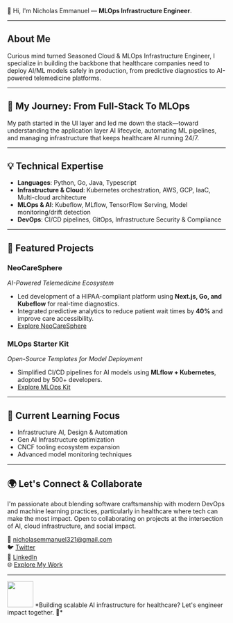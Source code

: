 👋 Hi, I'm Nicholas Emmanuel — **MLOps Infrastructure Engineer**. 

---

## **About Me**  
Curious mind turned Seasoned Cloud & MLOps Infrastructure Engineer, I specialize in building the backbone that healthcare companies need to deploy AI/ML models safely in production, from predictive diagnostics to AI-powered telemedicine platforms.

---
## **🚀 My Journey: From Full-Stack To MLOps**  
My path started in the UI layer and led me down the stack—toward understanding the application layer AI lifecycle, automating ML pipelines, and managing infrastructure that keeps healthcare AI running 24/7.

---

## **💡 Technical Expertise**  
- **Languages**: Python, Go, Java, Typescript 
- **Infrastructure & Cloud**: Kubernetes orchestration, AWS, GCP, IaaC, Multi-cloud architecture  
- **MLOps & AI**: Kubeflow, MLflow, TensorFlow Serving, Model monitoring/drift detection  
- **DevOps**: CI/CD pipelines, GitOps, Infrastructure Security & Compliance
  
---

## **🔧 Featured Projects**  
### **NeoCareSphere**  
*AI-Powered Telemedicine Ecosystem*  
- Led development of a HIPAA-compliant platform using **Next.js, Go, and Kubeflow** for real-time diagnostics.  
- Integrated predictive analytics to reduce patient wait times by **40%** and improve care accessibility.  
- [Explore NeoCareSphere](https://github.com/neocaresphere)  

### **MLOps Starter Kit**  
*Open-Source Templates for Model Deployment*  
- Simplified CI/CD pipelines for AI models using **MLflow + Kubernetes**, adopted by 500+ developers.  
- [Explore MLOps Kit](https://github.com/nickemma/mlops-starter)  
---

## **🌱 Current Learning Focus**  
- Infrastructure AI, Design & Automation
- Gen AI Infrastructure optimization  
- CNCF tooling ecosystem expansion 
- Advanced model monitoring techniques
 
---

## **🌍 Let's Connect & Collaborate**  
I'm passionate about blending software craftsmanship with modern DevOps and machine learning practices, particularly in healthcare where tech can make the most impact. Open to collaborating on projects at the intersection of AI, cloud infrastructure, and social impact. 

  📧 [nicholasemmanuel321@gmail.com](mailto:nicholasemmanuel321@gmail.com)  
  🐦 [Twitter](https://twitter.com/techieEmma)  
  🔗 [LinkedIn](https://linkedin.com/in/techieemma)  
  🌐 [Explore My Work](https://techieemma.me)  

---

<img src="https://media.giphy.com/media/LnQjpWaON8nhr21vNW/giphy.gif" width="60">  
*Building scalable AI infrastructure for healthcare? Let's engineer impact together. 🚀*  

